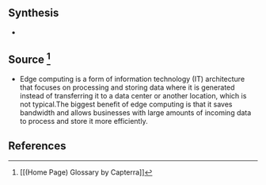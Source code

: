 ## Synthesis
- 
## Source [^1]
- Edge computing is a form of information technology (IT) architecture that focuses on processing and storing data where it is generated instead of transferring it to a data center or another location, which is not typical.The biggest benefit of edge computing is that it saves bandwidth and allows businesses with large amounts of incoming data to process and store it more efficiently.
## References

[^1]: [[(Home Page) Glossary by Capterra]]